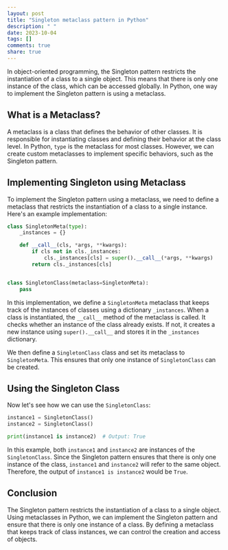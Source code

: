 ```yaml
---
layout: post
title: "Singleton metaclass pattern in Python"
description: " "
date: 2023-10-04
tags: []
comments: true
share: true
---
```


In object-oriented programming, the Singleton pattern restricts the instantiation of a class to a single object. This means that there is only one instance of the class, which can be accessed globally. In Python, one way to implement the Singleton pattern is using a metaclass.

## What is a Metaclass?

A metaclass is a class that defines the behavior of other classes. It is responsible for instantiating classes and defining their behavior at the class level. In Python, `type` is the metaclass for most classes. However, we can create custom metaclasses to implement specific behaviors, such as the Singleton pattern.

## Implementing Singleton using Metaclass

To implement the Singleton pattern using a metaclass, we need to define a metaclass that restricts the instantiation of a class to a single instance. Here's an example implementation:

```python
class SingletonMeta(type):
    _instances = {}

    def __call__(cls, *args, **kwargs):
        if cls not in cls._instances:
            cls._instances[cls] = super().__call__(*args, **kwargs)
        return cls._instances[cls]


class SingletonClass(metaclass=SingletonMeta):
    pass
```

In this implementation, we define a `SingletonMeta` metaclass that keeps track of the instances of classes using a dictionary `_instances`. When a class is instantiated, the `__call__` method of the metaclass is called. It checks whether an instance of the class already exists. If not, it creates a new instance using `super().__call__` and stores it in the `_instances` dictionary.

We then define a `SingletonClass` class and set its metaclass to `SingletonMeta`. This ensures that only one instance of `SingletonClass` can be created.

## Using the Singleton Class

Now let's see how we can use the `SingletonClass`:

```python
instance1 = SingletonClass()
instance2 = SingletonClass()

print(instance1 is instance2)  # Output: True
```

In this example, both `instance1` and `instance2` are instances of the `SingletonClass`. Since the Singleton pattern ensures that there is only one instance of the class, `instance1` and `instance2` will refer to the same object. Therefore, the output of `instance1 is instance2` would be `True`.

## Conclusion

The Singleton pattern restricts the instantiation of a class to a single object. Using metaclasses in Python, we can implement the Singleton pattern and ensure that there is only one instance of a class. By defining a metaclass that keeps track of class instances, we can control the creation and access of objects.